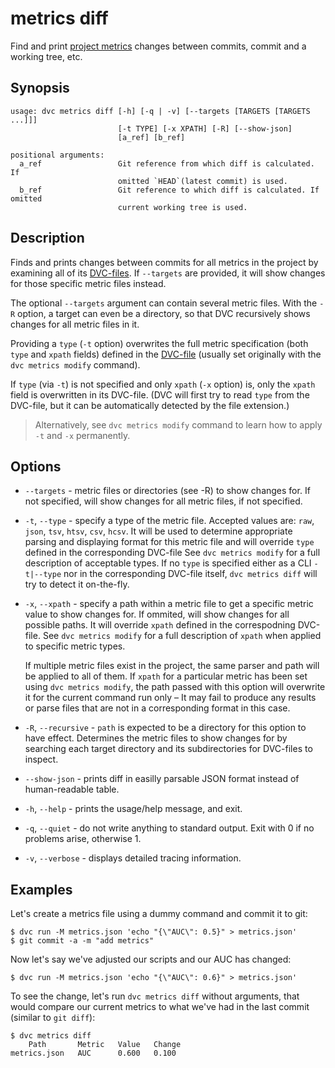 # metrics diff

Find and print [project metrics](/doc/command-reference/metrics) changes between
commits, commit and a working tree, etc.

## Synopsis

```usage
usage: dvc metrics diff [-h] [-q | -v] [--targets [TARGETS [TARGETS ...]]]
                        [-t TYPE] [-x XPATH] [-R] [--show-json]
                        [a_ref] [b_ref]

positional arguments:
  a_ref                 Git reference from which diff is calculated. If
                        omitted `HEAD`(latest commit) is used.
  b_ref                 Git reference to which diff is calculated. If omitted
                        current working tree is used.
```

## Description

Finds and prints changes between commits for all metrics in the
<abbr>project</abbr> by examining all of its
[DVC-files](/doc/user-guide/dvc-file-format). If `--targets` are provided, it
will show changes for those specific metric files instead.

The optional `--targets` argument can contain several metric files. With the
`-R` option, a target can even be a directory, so that DVC recursively shows
changes for all metric files in it.

Providing a `type` (`-t` option) overwrites the full metric specification (both
`type` and `xpath` fields) defined in the
[DVC-file](/doc/user-guide/dvc-file-format) (usually set originally with the
`dvc metrics modify` command).

If `type` (via `-t`) is not specified and only `xpath` (`-x` option) is, only
the `xpath` field is overwritten in its DVC-file. (DVC will first try to read
`type` from the DVC-file, but it can be automatically detected by the file
extension.)

> Alternatively, see `dvc metrics modify` command to learn how to apply `-t` and
> `-x` permanently.

## Options

- `--targets` - metric files or directories (see -R) to show changes for. If not
  specified, will show changes for all metric files, if not specified.

- `-t`, `--type` - specify a type of the metric file. Accepted values are:
  `raw`, `json`, `tsv`, `htsv`, `csv`, `hcsv`. It will be used to determine
  appropriate parsing and displaying format for this metric file and will
  override `type` defined in the corresponding DVC-file See `dvc metrics modify`
  for a full description of acceptable types. If no `type` is specified either
  as a CLI `-t|--type` nor in the corresponding DVC-file itself,
  `dvc metrics diff` will try to detect it on-the-fly.

- `-x`, `--xpath` - specify a path within a metric file to get a specific metric
  value to show changes for. If ommited, will show changes for all possible
  paths. It will override `xpath` defined in the correspodning DVC-file. See
  `dvc metrics modify` for a full description of `xpath` when applied to
  specific metric types.

  If multiple metric files exist in the <abbr>project</abbr>, the same parser
  and path will be applied to all of them. If `xpath` for a particular metric
  has been set using `dvc metrics modify`, the path passed with this option will
  overwrite it for the current command run only – It may fail to produce any
  results or parse files that are not in a corresponding format in this case.

- `-R`, `--recursive` - `path` is expected to be a directory for this option to
  have effect. Determines the metric files to show changes for by searching each
  target directory and its subdirectories for DVC-files to inspect.

- `--show-json` - prints diff in easilly parsable JSON format instead of
  human-readable table.

- `-h`, `--help` - prints the usage/help message, and exit.

- `-q`, `--quiet` - do not write anything to standard output. Exit with 0 if no
  problems arise, otherwise 1.

- `-v`, `--verbose` - displays detailed tracing information.

## Examples

Let's create a metrics file using a dummy command and commit it to git:

```
$ dvc run -M metrics.json 'echo "{\"AUC\": 0.5}" > metrics.json'
$ git commit -a -m "add metrics"
```

Now let's say we've adjusted our scripts and our AUC has changed:

```
$ dvc run -M metrics.json 'echo "{\"AUC\": 0.6}" > metrics.json'
```

To see the change, let's run `dvc metrics diff` without arguments, that would
compare our current metrics to what we've had in the last commit (similar to
`git diff`):

```
$ dvc metrics diff
    Path       Metric   Value   Change
metrics.json   AUC      0.600   0.100
```
